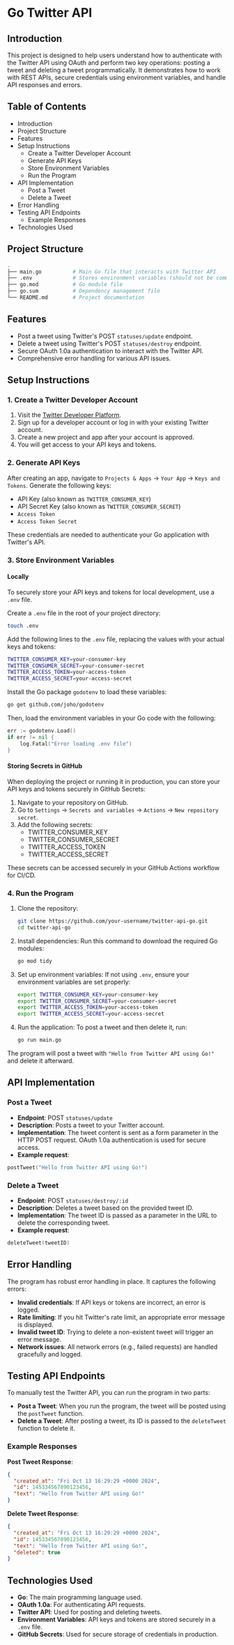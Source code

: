 ﻿# Go Twitter API

## Introduction

This project is designed to help users understand how to authenticate with the Twitter API using OAuth and perform two key operations: posting a tweet and deleting a tweet programmatically. It demonstrates how to work with REST APIs, secure credentials using environment variables, and handle API responses and errors.

## Table of Contents

- Introduction
- Project Structure
- Features
- Setup Instructions
  - Create a Twitter Developer Account
  - Generate API Keys
  - Store Environment Variables
  - Run the Program
- API Implementation
  - Post a Tweet
  - Delete a Tweet
- Error Handling
- Testing API Endpoints
  - Example Responses
- Technologies Used

## Project Structure

```bash
.
├── main.go          # Main Go file that interacts with Twitter API
├── .env             # Stores environment variables (should not be committed)
├── go.mod           # Go module file
├── go.sum           # Dependency management file
└── README.md        # Project documentation
```

## Features

- Post a tweet using Twitter's POST `statuses/update` endpoint.
- Delete a tweet using Twitter's POST `statuses/destroy` endpoint.
- Secure OAuth 1.0a authentication to interact with the Twitter API.
- Comprehensive error handling for various API issues.

## Setup Instructions

### 1. Create a Twitter Developer Account

1. Visit the [Twitter Developer Platform](https://developer.twitter.com/).
2. Sign up for a developer account or log in with your existing Twitter account.
3. Create a new project and app after your account is approved.
4. You will get access to your API keys and tokens.

### 2. Generate API Keys

After creating an app, navigate to `Projects & Apps` → `Your App` → `Keys and Tokens`.
Generate the following keys:

- API Key (also known as `TWITTER_CONSUMER_KEY`)
- API Secret Key (also known as `TWITTER_CONSUMER_SECRET`)
- `Access Token`
- `Access Token Secret`

These credentials are needed to authenticate your Go application with Twitter's API.

### 3. Store Environment Variables

#### Locally

To securely store your API keys and tokens for local development, use a `.env` file.

Create a `.env` file in the root of your project directory:

```bash
touch .env
```

Add the following lines to the `.env` file, replacing the values with your actual keys and tokens:

```bash
TWITTER_CONSUMER_KEY=your-consumer-key
TWITTER_CONSUMER_SECRET=your-consumer-secret
TWITTER_ACCESS_TOKEN=your-access-token
TWITTER_ACCESS_SECRET=your-access-secret
```

Install the Go package `godotenv` to load these variables:

```bash
go get github.com/joho/godotenv
```

Then, load the environment variables in your Go code with the following:

```go
err := godotenv.Load()
if err != nil {
    log.Fatal("Error loading .env file")
}
```

#### Storing Secrets in GitHub

When deploying the project or running it in production, you can store your API keys and tokens securely in GitHub Secrets:

1. Navigate to your repository on GitHub.
2. Go to `Settings` → `Secrets and variables` → `Actions` → `New repository secret`.
3. Add the following secrets:
    - TWITTER_CONSUMER_KEY
    - TWITTER_CONSUMER_SECRET
    - TWITTER_ACCESS_TOKEN
    - TWITTER_ACCESS_SECRET

These secrets can be accessed securely in your GitHub Actions workflow for CI/CD.

### 4. Run the Program

1. Clone the repository:

    ```bash
    git clone https://github.com/your-username/twitter-api-go.git
    cd twitter-api-go
    ```

2. Install dependencies: Run this command to download the required Go modules:

    ```bash
    go mod tidy
    ```

3. Set up environment variables: If not using `.env`, ensure your environment variables are set properly:

    ```bash
    export TWITTER_CONSUMER_KEY=your-consumer-key
    export TWITTER_CONSUMER_SECRET=your-consumer-secret
    export TWITTER_ACCESS_TOKEN=your-access-token
    export TWITTER_ACCESS_SECRET=your-access-secret
    ```

4. Run the application: To post a tweet and then delete it, run:

    ```bash
    go run main.go
    ```

The program will post a tweet with `"Hello from Twitter API using Go!"` and delete it afterward.

## API Implementation

### Post a Tweet

- **Endpoint**: POST `statuses/update`
- **Description**: Posts a tweet to your Twitter account.
- **Implementation**: The tweet content is sent as a form parameter in the HTTP POST request. OAuth 1.0a authentication is used for secure access.
- **Example request**:

```go
postTweet("Hello from Twitter API using Go!")
```

### Delete a Tweet

- **Endpoint**: POST `statuses/destroy/:id`
- **Description**: Deletes a tweet based on the provided tweet ID.
- **Implementation**: The tweet ID is passed as a parameter in the URL to delete the corresponding tweet.
- **Example request**:

```go
deleteTweet(tweetID)
```

## Error Handling

The program has robust error handling in place. It captures the following errors:

- **Invalid credentials**: If API keys or tokens are incorrect, an error is logged.
- **Rate limiting**: If you hit Twitter's rate limit, an appropriate error message is displayed.
- **Invalid tweet ID**: Trying to delete a non-existent tweet will trigger an error message.
- **Network issues**: All network errors (e.g., failed requests) are handled gracefully and logged.

## Testing API Endpoints

To manually test the Twitter API, you can run the program in two parts:

- **Post a Tweet**: When you run the program, the tweet will be posted using the `postTweet` function.
- **Delete a Tweet**: After posting a tweet, its ID is passed to the `deleteTweet` function to delete it.

### Example Responses

**Post Tweet Response**:

```json
{
  "created_at": "Fri Oct 13 16:29:29 +0000 2024",
  "id": 145334567890123456,
  "text": "Hello from Twitter API using Go!"
}
```

**Delete Tweet Response**:

```json
{
  "created_at": "Fri Oct 13 16:29:29 +0000 2024",
  "id": 145334567890123456,
  "text": "Hello from Twitter API using Go!",
  "deleted": true
}
```

## Technologies Used

- **Go**: The main programming language used.
- **OAuth 1.0a**: For authenticating API requests.
- **Twitter API**: Used for posting and deleting tweets.
- **Environment Variables**: API keys and tokens are stored securely in a `.env` file.
- **GitHub Secrets**: Used for secure storage of credentials in production.
